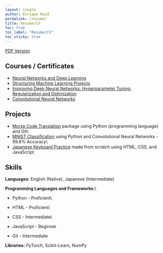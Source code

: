 ```yaml
---
layout: single
author: Enrique Reid
permalink: /resume/
title: Resume/CV
toc: true
toc_label: "Resume/CV"
toc_sticky: true
---
```

[PDF Version](/resources/enriqueareid_resume.pdf)

## Courses / Certificates
- [Neural Networks and Deep Learning](https://coursera.org/share/20490e5bf77f82d647696b68566b65fd)
- [Structuring Machine Learning Projects](https://coursera.org/share/b8587b71fbd21ea558082a45cfa418a8)
- [Improving Deep Neural Networks: Hyperparameter Tuning, Regularization and Optimization](https://coursera.org/share/178ddcceacd318a3ba2e0d7f891a9213)
- [Convolutional Neural Networks](https://coursera.org/share/aef1c75f0558c3a352b85380aa3a6b61)

## Projects
- [Morse Code Translation](https://github.com/enriqueareid/morse-code) package using Python (programming language) and Git\
- [MNIST Classification](https://github.com/enriqueareid/MNIST-Classification) using Python and Convolutional Neural Networks - 99.6% Accuracy\
- [Japanese Keyboard Practice](enriqueareid.github.io/jpk-practice) made from scratch using HTML, CSS, and JavaScript

## Skills
**Languages**: English (Native), Japanese (Intermediate)

**Programming Languages and Frameworks:**\
- Python - Proficient\
- HTML - Proficient\
- CSS - Intermediate\
- JavaScript - Beginner

- Git - Intermediate

**Libraries:** PyTorch, Scikit-Learn, NumPy
